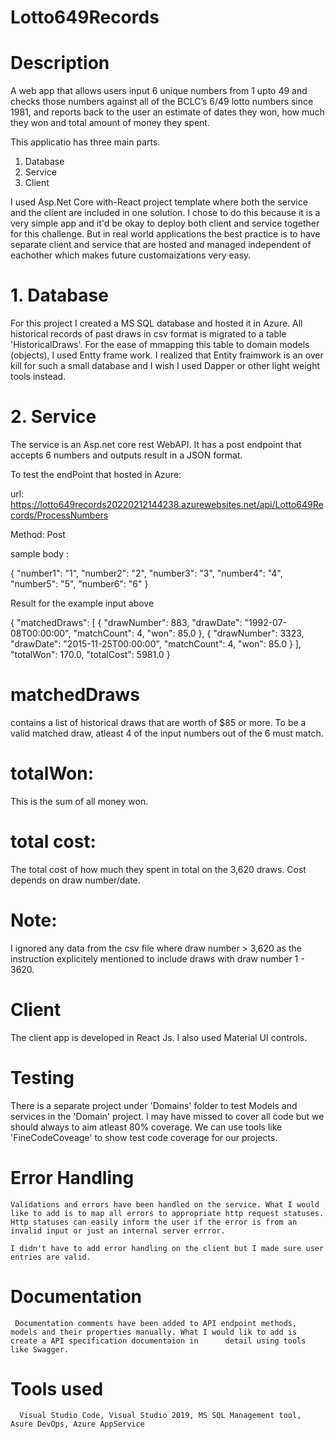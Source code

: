 # Lotto649Records

# Description

A web app that allows users input 6 unique numbers from 1 upto 49 and checks those 
numbers against all of the BCLC’s 6/49 lotto numbers since 1981, and reports back to the user an 
estimate of dates they won, how much they won and total amount of money they spent.

This applicatio has three main parts.

1. Database
2. Service
3. Client

I used Asp.Net Core with-React project template where both the service and the client are included in one solution. I chose to do this because it is a very simple app and it'd be okay to deploy both client and service together for this challenge. But in real world applications the best practice is to have separate client and service that are hosted and managed independent of eachother which makes future customaizations very easy.

# 1. Database

For this project I created a MS SQL database and hosted it in Azure. All historical records of past draws in csv format is migrated to a table 'HistoricalDraws'. For the ease of mmapping this table to domain models (objects), I used Entty frame work. I realized that Entity fraimwork is an over kill for such a small database and I wish I used Dapper or other light weight tools instead.

 # 2. Service

The service is an Asp.net core rest WebAPI. It has a post endpoint that accepts 6 numbers and outputs result in a JSON format.

To test the endPoint that hosted in Azure:

url: https://lotto649records20220212144238.azurewebsites.net/api/Lotto649Records/ProcessNumbers

Method: Post

sample body :

{
    "number1": "1",
    "number2": "2",
    "number3": "3",
    "number4": "4",
    "number5": "5",
    "number6": "6"
}

Result for the example input above

{
    "matchedDraws": [
        {
            "drawNumber": 883,
            "drawDate": "1992-07-08T00:00:00",
            "matchCount": 4,
            "won": 85.0
        },
        {
            "drawNumber": 3323,
            "drawDate": "2015-11-25T00:00:00",
            "matchCount": 4,
            "won": 85.0
        }
    ],
    "totalWon": 170.0,
    "totalCost": 5981.0
}


# matchedDraws 

contains a list of historical draws that are worth of $85 or more. To be a valid matched draw, atleast 4 of the input numbers out of the 6 must match.
# totalWon: 

This is the sum of all money won.
# total cost: 

The total cost of how much they spent in total on the 3,620 draws. Cost depends on draw number/date.

# Note:

I ignored any data from the csv file where draw number > 3,620 as the instruction explicitely mentioned to include draws with draw number 1 - 3620.

# Client

The client app is developed in React Js. I also used Material UI controls.

# Testing 
  
 There is a separate project under 'Domains' folder to test Models and services in the 'Domain' project. I may have missed to cover all code but we should always to aim atleast 80% coverage. We can use tools like 'FineCodeCoveage' to show test code coverage for our projects. 

# Error Handling
 
    Validations and errors have been handled on the service. What I would like to add is to map all errors to appropriate http request statuses. Http statuses can easily inform the user if the error is from an invalid input or just an internal server errror. 
    
    I didn't have to add error handling on the client but I made sure user entries are valid. 
 
 # Documentation
  
     Documentation comments have been added to API endpoint methods, models and their properties manually. What I would lik to add is create a API specification documentaion in      detail using tools like Swagger. 
     
 # Tools used
   
      Visual Studio Code, Visual Studio 2019, MS SQL Management tool, Asure DevOps, Azure AppService
